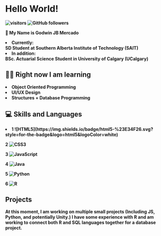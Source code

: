 <h1> <b> Hello World! </h1>
 
 ![visitors](https://visitor-badge.laobi.icu/badge?page_id=Goqwin.visitor-badge) ![GitHub followers](https://img.shields.io/github/followers/Goqwin.svg?style=social&label=Follow&maxAge=2592000)

👋 My Name is Godwin JB Mercado 
<li> Currently: </li> SD Student at Southern Alberta Institute of Technology (SAIT)
<li> In addition: </li> BSc. Actuarial Science Student in University of Calgary (UCalgary)


<h2> 👨‍🎓 Right now I am learning  </h2>
 <li> Object Oriented Programming </li>
 <li> UI/UX Design </li>
 <li> Structures + Database Programming </li>

<h2> 💻 Skills and Languages </h2>
<li> 1 ![HTML5](https://img.shields.io/badge/html5-%23E34F26.svg?style=for-the-badge&logo=html5&logoColor=white) </li>

2 ![CSS3](https://img.shields.io/badge/css3-%231572B6.svg?style=for-the-badge&logo=css3&logoColor=white)

3 ![JavaScript](https://img.shields.io/badge/javascript-%23323330.svg?style=for-the-badge&logo=javascript&logoColor=%23F7DF1E)

4 ![Java](https://img.shields.io/badge/java-%23ED8B00.svg?style=for-the-badge&logo=java&logoColor=white)

5 ![Python](https://img.shields.io/badge/python-3670A0?style=for-the-badge&logo=python&logoColor=ffdd54)

6 ![R](https://img.shields.io/badge/r-%23276DC3.svg?style=for-the-badge&logo=r&logoColor=white)

<h2> Projects </h2>
<p> At this moment, I am working on multiple small projects (Including JS, Python, and potentially Unity.) I have some experience with R and am working to connect both R and SQL languages together for a database project. <p>
